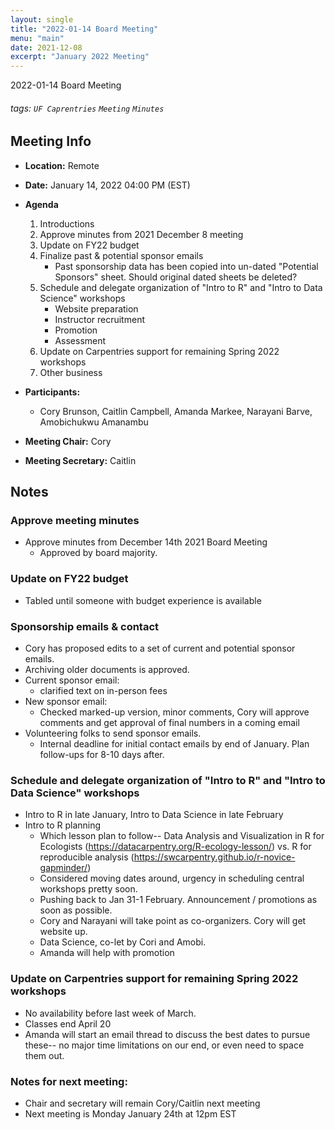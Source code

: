 ```yaml
---
layout: single
title: "2022-01-14 Board Meeting"
menu: "main"
date: 2021-12-08
excerpt: "January 2022 Meeting"
---
```


2022-01-14 Board Meeting


###### tags: `UF Caprentries` `Meeting` `Minutes`

## Meeting Info
- **Location:** Remote
- **Date:** January 14, 2022 04:00 PM (EST)
- **Agenda**
    1. Introductions
    2. Approve minutes from 2021 December 8 meeting
    3. Update on FY22 budget
    4. Finalize past & potential sponsor emails
        - Past sponsorship data has been copied into un-dated "Potential Sponsors" sheet. Should original dated sheets be deleted?
    5. Schedule and delegate organization of "Intro to R" and "Intro to Data Science" workshops
        - Website preparation
        - Instructor recruitment
        - Promotion
        - Assessment
    6.  Update on Carpentries support for remaining Spring 2022 workshops
    7. Other business

- **Participants:**
    - Cory Brunson, Caitlin Campbell, Amanda Markee, Narayani Barve, Amobichukwu Amanambu

- **Meeting Chair:** Cory
- **Meeting Secretary:** Caitlin



## Notes 
<!-- Other important details discussed during the meeting can be entered here. -->
### Approve meeting minutes
- Approve minutes from December 14th 2021 Board Meeting
    - Approved by board majority.

### Update on FY22 budget
- Tabled until someone with budget experience is available

### Sponsorship emails & contact
- Cory has proposed edits to a set of current and potential sponsor emails.
- Archiving older documents is approved.
- Current sponsor email:
    - clarified text on in-person fees
- New sponsor email:
    - Checked marked-up version, minor comments, Cory will approve comments and get approval of final numbers in a coming email
- Volunteering folks to send sponsor emails.
    - Internal deadline for initial contact emails by end of January. Plan follow-ups for 8-10 days after.

### Schedule and delegate organization of "Intro to R" and "Intro to Data Science" workshops
- Intro to R in late January, Intro to Data Science in late February
- Intro to R planning
    - Which lesson plan to follow-- Data Analysis and Visualization in R for Ecologists (https://datacarpentry.org/R-ecology-lesson/) vs. R for reproducible analysis (https://swcarpentry.github.io/r-novice-gapminder/)
    - Considered moving dates around, urgency in scheduling central workshops pretty soon.
    - Pushing back to Jan 31-1 February. Announcement / promotions as soon as possible.
    - Cory and Narayani will take point as co-organizers. Cory will get website up.
    - Data Science, co-let by Cori and Amobi.
    - Amanda will help with promotion
    
### Update on Carpentries support for remaining Spring 2022 workshops
- No availability before last week of March.
- Classes end April 20
- Amanda will start an email thread to discuss the best dates to pursue these-- no major time limitations on our end, or even need to space them out.

### Notes for next meeting:
- Chair and secretary will remain Cory/Caitlin next meeting
- Next meeting is Monday January 24th at 12pm EST

